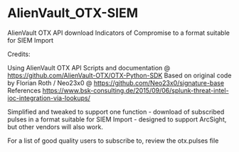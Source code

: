 # AlienVault_OTX-SIEM
AlienVault OTX API download Indicators of Compromise to a format suitable for SIEM Import

Credits:

Using AlienVault OTX API Scripts and documentation @ https://github.com/AlienVault-OTX/OTX-Python-SDK
Based on original code by Florian Roth / Neo23x0 @ https://github.com/Neo23x0/signature-base
References https://www.bsk-consulting.de/2015/09/06/splunk-threat-intel-ioc-integration-via-lookups/

Simplified and tweaked to support one function - download of subscribed pulses in a format suitable for SIEM Import - designed to support ArcSight, but other vendors will also work.

For a list of good quality users to subscribe to, review the otx.pulses file
